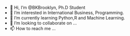 - 👋 Hi, I’m @BKBrooklyn, Ph.D Student
- 👀 I’m interested in International Business, Programming.
- 🌱 I’m currently learning Python,R and Machine Learning.
- 💞️ I’m looking to collaborate on ...
- 📫 How to reach me ...

<!---
BKBrooklyn/BKBrooklyn is a ✨ special ✨ repository because its `README.md` (this file) appears on your GitHub profile.
You can click the Preview link to take a look at your changes.
--->
